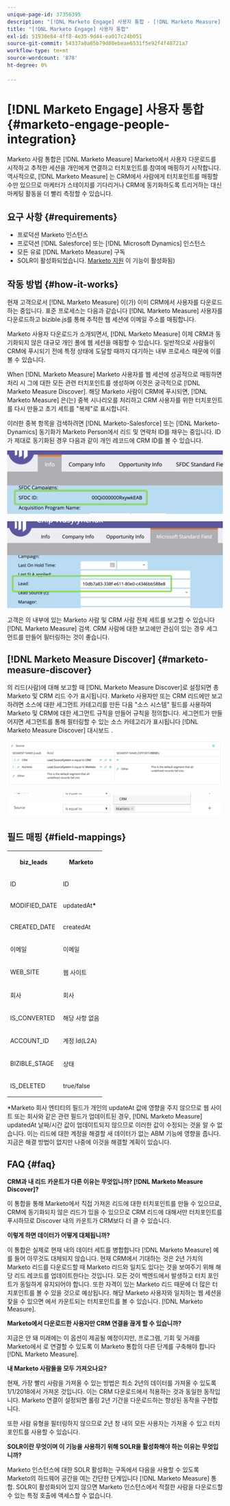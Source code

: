 ```yaml
---
unique-page-id: 37356395
description: "[!DNL Marketo Engage] 사용자 통합 - [!DNL Marketo Measure] - 제품 설명서"
title: "[!DNL Marketo Engage] 사용자 통합"
exl-id: 51930e84-4ff8-4e35-9d44-ea017c24b051
source-git-commit: 54337a0a65b79d80ebeae6531f5e92f4f48721a7
workflow-type: tm+mt
source-wordcount: '878'
ht-degree: 0%

---
```


# [!DNL Marketo Engage] 사용자 통합 {#marketo-engage-people-integration}

Marketo 사람 통합은 [!DNL Marketo Measure] Marketo에서 사용자 다운로드를 시작하고 추적한 세션을 개인에게 연결하고 터치포인트를 참여에 매핑하기 시작합니다. 역사적으로, [!DNL Marketo Measure] 는 CRM에서 사람에게 터치포인트를 매핑할 수만 있으므로 마케터가 스테이지를 기다리거나 CRM에 동기화하도록 트리거하는 대신 마케팅 활동을 더 빨리 측정할 수 있습니다.

## 요구 사항 {#requirements}

* 프로덕션 Marketo 인스턴스
* 프로덕션 [!DNL Salesforce] 또는 [!DNL Microsoft Dynamics] 인스턴스
* 모든 유료 [!DNL Marketo Measure] 구독
* SOLR이 활성화되었습니다. [Marketo 지원](https://nation.marketo.com/t5/Support/ct-p/Support) 이 기능이 활성화됨)

## 작동 방법 {#how-it-works}

현재 고객으로서 [!DNL Marketo Measure] 이(가) 이미 CRM에서 사용자를 다운로드하는 중입니다. 표준 프로세스는 다음과 같습니다 [!DNL Marketo Measure] 사용자를 다운로드하고 bizible.js를 통해 추적한 웹 세션에 이메일 주소를 매핑합니다.

Marketo 사용자 다운로드가 소개되면서, [!DNL Marketo Measure] 이제 CRM과 동기화되지 않은 대규모 개인 풀에 웹 세션을 매핑할 수 있습니다. 일반적으로 사람들이 CRM에 푸시되기 전에 특정 상태에 도달할 때까지 대기하는 내부 프로세스 때문에 이를 볼 수 있습니다.

When [!DNL Marketo Measure] Marketo 사용자를 웹 세션에 성공적으로 매핑하면 처리 시 그에 대한 모든 관련 터치포인트를 생성하며 이것은 궁극적으로 [!DNL Marketo Measure Discover]. 해당 Marketo 사람이 CRM에 푸시되면, [!DNL Marketo Measure] 은(는) 중복 시나리오를 처리하고 CRM 사용자를 위한 터치포인트를 다시 만들고 초기 세트를 &quot;복제&quot;로 표시합니다.

이러한 중복 항목을 검색하려면 [!DNL Marketo-Salesforce] 또는 [!DNL Marketo-Dynamics] 동기화가 Marketo Person에서 리드 및 연락처 ID를 채우는 중입니다. ID가 제대로 동기화된 경우 다음과 같이 개인 레코드에 CRM ID를 볼 수 있습니다.

![](assets/5a.png)

![](assets/5b.png)

고객은 의 내부에 있는 Marketo 사람 및 CRM 사람 전체 세트를 보고할 수 있습니다 [!DNL Marketo Measure] 검색. CRM 사람에 대한 보고에만 관심이 있는 경우 세그먼트를 만들어 필터링하는 것이 좋습니다.

## [!DNL Marketo Measure Discover] {#marketo-measure-discover}

의 리드(사람)에 대해 보고할 때 [!DNL Marketo Measure Discover]로 설정되면 총 Marketo 및 CRM 리드 수가 표시됩니다. Marketo 사용자만 또는 CRM 리드에만 보고하려면 소스에 대한 세그먼트 카테고리를 만든 다음 &quot;소스 시스템&quot; 필드를 사용하여 Marketo 및 CRM에 대한 세그먼트 규칙을 만들어 규칙을 정의합니다. 세그먼트가 만들어지면 세그먼트를 통해 필터링할 수 있는 소스 카테고리가 표시됩니다 [!DNL Marketo Measure Discover] 대시보드 .

![](assets/bizible-discover-1.png)

![](assets/bizible-discover-2.png)

## 필드 매핑 {#field-mappings}

<table> 
 <colgroup> 
  <col> 
  <col> 
 </colgroup> 
 <tbody> 
  <tr> 
   <th><p><strong>biz_leads</strong></p></th> 
   <th><p><strong>Marketo</strong></p></th> 
  </tr> 
  <tr> 
   <td><p>ID</p></td> 
   <td><p>ID</p></td> 
  </tr> 
  <tr> 
   <td><p>MODIFIED_DATE</p></td> 
   <td><p>updatedAt<strong>*</strong></p></td> 
  </tr> 
  <tr> 
   <td><p>CREATED_DATE</p></td> 
   <td><p>createdAt</p></td> 
  </tr> 
  <tr> 
   <td><p>이메일</p></td> 
   <td><p>이메일</p></td> 
  </tr> 
  <tr> 
   <td><p>WEB_SITE</p></td> 
   <td><p>웹 사이트</p></td> 
  </tr> 
  <tr> 
   <td><p>회사</p></td> 
   <td><p>회사</p></td> 
  </tr> 
  <tr> 
   <td><p>IS_CONVERTED</p></td> 
   <td><p>해당 사항 없음</p></td> 
  </tr> 
  <tr> 
   <td><p>ACCOUNT_ID</p></td> 
   <td><p>계정 Id(L2A)</p></td> 
  </tr> 
  <tr> 
   <td><p>BIZIBLE_STAGE</p></td> 
   <td><p>상태</p></td> 
  </tr> 
  <tr> 
   <td><p>IS_DELETED</p></td> 
   <td><p>true/false</p></td> 
  </tr> 
 </tbody> 
</table>

*Marketo 회사 엔티티의 필드가 개인의 updateAt 값에 영향을 주지 않으므로 웹 사이트 또는 회사와 같은 관련 필드가 업데이트된 경우, [!DNL Marketo Measure] updatedAt 날짜/시간 값이 업데이트되지 않으므로 이러한 값이 수정되는 것을 알 수 없습니다. 이는 리드에 대한 계정을 해결할 새 데이터가 없는 ABM 기능에 영향을 줍니다. 지금은 해결 방법이 없지만 나중에 이것을 해결할 계획이 있습니다.

## FAQ {#faq}

**CRM과 내 리드 카운트가 다른 이유는 무엇입니까? [!DNL Marketo Measure Discover]?**

이 통합을 통해 Marketo에서 직접 가져온 리드에 대한 터치포인트를 만들 수 있으므로, CRM에 동기화되지 않은 리드가 있을 수 있으므로 CRM 리드에 대해서만 터치포인트를 푸시하므로 Discover 내의 카운트가 CRM보다 더 클 수 있습니다.

**이렇게 하면 데이터가 어떻게 대체됩니까?**

이 통합은 실제로 현재 내의 데이터 세트를 병합합니다 [!DNL Marketo Measure] 예를 들어 아무것도 대체되지 않습니다. 현재 CRM에서 기대하는 것은 2년 가치의 Marketo 리드를 다운로드할 때 Marketo 리드와 일치도 있다는 것을 보여주기 위해 해당 리드 레코드를 업데이트한다는 것입니다. 모든 것이 백엔드에서 발생하고 터치 포인트가 동일하게 유지되어야 합니다. 또한 자격이 있는 Marketo 리드 때문에 더 많은 터치포인트를 볼 수 있을 것으로 예상됩니다. 해당 Marketo 사용자와 일치하는 웹 세션을 찾을 수 있으면 에서 카운트되는 터치포인트를 볼 수 있습니다. [!DNL Marketo Measure].

**Marketo에서 다운로드한 사용자만 CRM 연결을 끊게 할 수 있습니까?**

지금은 안 돼 미래에는 이 옵션이 제공될 예정이지만, 프로그램, 기회 및 거래를 Marketo에서 로 연결할 수 있도록 이 Marketo 통합의 다른 단계를 구축해야 합니다 [!DNL Marketo Measure].

**내 Marketo 사람들을 모두 가져오나요?**

현재, 가장 빨리 사람을 가져올 수 있는 방법은 최소 2년의 데이터를 가져올 수 있도록 1/1/2018에서 가져온 것입니다. 이는 CRM 다운로드에서 적용하는 것과 동일한 동작입니다. Marketo 연결이 설정되면 롤링 2년 기간을 다운로드하는 향상된 동작을 구현합니다.

또한 사람 유형을 필터링하지 않으므로 2년 창 내의 모든 사용자는 가져올 수 있고 터치포인트를 사용할 수 있습니다.

**SOLR이란 무엇이며 이 기능을 사용하기 위해 SOLR을 활성화해야 하는 이유는 무엇입니까?**

Marketo 인스턴스에 대한 SOLR 활성화는 구독에서 다음을 사용할 수 있도록 Marketo의 하드웨어 공간을 여는 간단한 단계입니다 [!DNL Marketo Measure] 통합. SOLR이 활성화되어 있지 않으면 Marketo 인스턴스에서 적절한 사람을 다운로드할 수 있는 특정 호출에 액세스할 수 없습니다.
